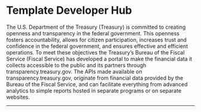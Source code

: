Template Developer Hub 
====================

The U.S. Department of the Treasury (Treasury) is committed to creating openness and transparency in the federal government. This openness fosters accountability, allows for citizen participation, increases trust and confidence in the federal government, and ensures effective and efficient operations. 
To meet these objectives the Treasury’s Bureau of the Fiscal Service (Fiscal Service) has developed a portal to make the financial data it collects accessible to the public and its partners through transparency.treasury.gov. 
The APIs made available on transparency.treasury.gov, originate from financial data provided by the Bureau of the Fiscal Service, and can facilitate everything from advanced analytics to simple reports hosted in separate programs or on separate websites.

----
